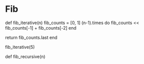 Fib
===
def fib_iterative(n)
  fib_counts = [0, 1]
  (n-1).times do 
    fib_counts << fib_counts[-1] + fib_counts[-2]
  end

  return fib_counts.last
end

fib_iterative(5)

def fib_recursive(n)
